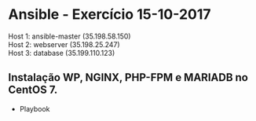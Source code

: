 # Ansible - Exercício 15-10-2017


Host 1: ansible-master (35.198.58.150)  
Host 2: webserver (35.198.25.247)  
Host 3: database (35.199.110.123)  


## Instalação WP, NGINX, PHP-FPM e MARIADB no CentOS 7.
  
- Playbook  

